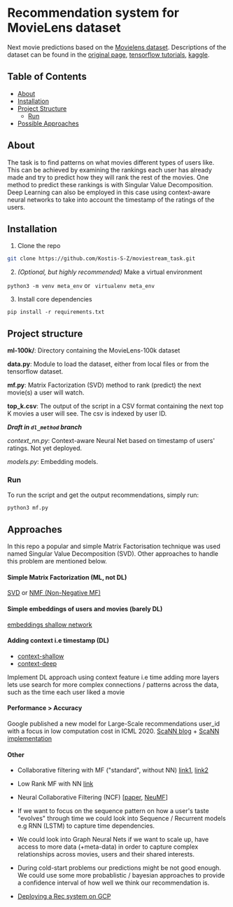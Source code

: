 # Recommendation system for MovieLens dataset

Next movie predictions based on the [Movielens dataset](https://grouplens.org/datasets/movielens/100k/). Descriptions of the dataset can be found in the [original page](https://grouplens.org/datasets/movielens), [tensorflow tutorials](https://www.tensorflow.org/datasets/catalog/movielens), [kaggle](https://www.kaggle.com/c/movielens-100k).


## Table of Contents

* [About](#about)
* [Installation](#Installation)
* [Project Structure](#project-structure)
  * [Run](#run)
* [Possible Approaches](#approaches)

## About

The task is to find patterns on what movies different types of users like. This can be achieved by examining the rankings each user has already made and try to predict how they will rank the rest of the movies. One method to predict these rankings is with Singular Value Decomposition. Deep Learning can also be employed in this case using context-aware neural networks to take into account the timestamp of the ratings of the users.

## Installation


1. Clone the repo
```sh
git clone https://github.com/Kostis-S-Z/moviestream_task.git
```

2. _(Optional, but highly recommended)_ Make a virtual environment

```python3 -m venv meta_env``` or ``` virtualenv meta_env```


3. Install core dependencies

```pip install -r requirements.txt```

## Project structure

**ml-100k/**: Directory containing the MovieLens-100k dataset

**data.py**: Module to load the dataset, either from local files or from the tensorflow dataset.

**mf.py**: Matrix Factorization (SVD) method to rank (predict) the next movie(s) a user will watch.

**top_k.csv**: The output of the script in a CSV format containing the next top K movies a user will see. The csv is indexed by user ID.

***Draft in `dl_method` branch***

_context_nn.py_: Context-aware Neural Net based on timestamp of users' ratings. Not yet deployed.

_models.py_: Embedding models.

### Run

To run the script and get the output recommendations, simply run:

```python3 mf.py```


## Approaches

In this repo a popular and simple Matrix Factorisation technique was used named Singular Value Decomposition (SVD). Other approaches to handle this problem are mentioned below.

#### Simple Matrix Factorization (ML, not DL)

[SVD](https://surprise.readthedocs.io/en/stable/matrix_factorization.html#surprise.prediction_algorithms.matrix_factorization.SVD) or [NMF (Non-Negative MF)](https://surprise.readthedocs.io/en/stable/matrix_factorization.html)


#### Simple embeddings of users and movies (barely DL)

[embeddings shallow network](https://github.com/tensorflow/recommenders/blob/main/docs/examples/featurization.ipynb)

#### Adding context i.e timestamp (DL)

- [context-shallow](https://github.com/tensorflow/recommenders/blob/9f08160ab58cb19e5360e3c83f2aac555b7d4dd0/docs/examples/context_features.ipynb)
- [context-deep](https://github.com/tensorflow/recommenders/blob/82feca08f5cecdd925dd99d44e3fa3c13692c616/docs/examples/deep_recommenders.ipynb)

Implement DL approach using context feature i.e time
adding more layers lets use search for more complex connections / patterns across the data, such as the time each user liked a movie


#### Performance > Accuracy

Google published a new model for Large-Scale recommendations user_id with a focus in low computation cost in ICML 2020. [ScaNN blog](https://ai.googleblog.com/2020/07/announcing-scann-efficient-vector.html) + [ScaNN implementation](https://github.com/tensorflow/recommenders/blob/main/docs/examples/efficient_serving.ipynb)

#### Other 

- Collaborative filtering with MF ("standard", without NN) [link1](https://www.kaggle.com/riyadhrazzaq/collaborative-filtering-w-mf-from-scratch), [link2](https://www.kaggle.com/premstroke95/basics-of-collaborative-factorization) 

- Low Rank MF with NN [link](https://www.kaggle.com/rajmehra03/cf-based-recsys-by-low-rank-matrix-factorization)

- Neural Collaborative Filtering (NCF) [[paper](https://arxiv.org/abs/1708.05031), [NeuMF](https://github.com/tensorflow/models/tree/08bb9eb5ad79e6bceffc71aeea6af809cc78694b/official/recommendation)]

- If we want to focus on the sequence pattern on how a user's taste "evolves" through time we could look into Sequence / Recurrent models e.g RNN (LSTM) to capture time dependencies.

- We could look into Graph Neural Nets if we want to scale up, have access to more data (+meta-data) in order to capture complex relationships across movies, users and their shared interests.

- During cold-start problems our predictions might be not good enough. We could use some more probablistic / bayesian approaches to provide a confidence interval of how well we think our recommendation is. 

- [Deploying a Rec system on GCP](https://cloud.google.com/solutions/machine-learning/recommendation-system-tensorflow-overview)
